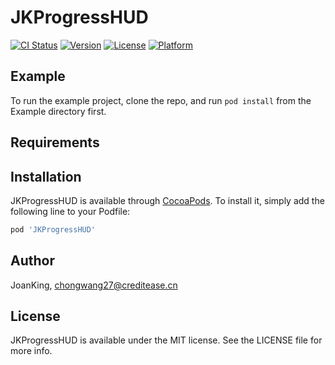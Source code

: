 # JKProgressHUD

[![CI Status](https://img.shields.io/travis/JoanKing/JKProgressHUD.svg?style=flat)](https://travis-ci.org/JoanKing/JKProgressHUD)
[![Version](https://img.shields.io/cocoapods/v/JKProgressHUD.svg?style=flat)](https://cocoapods.org/pods/JKProgressHUD)
[![License](https://img.shields.io/cocoapods/l/JKProgressHUD.svg?style=flat)](https://cocoapods.org/pods/JKProgressHUD)
[![Platform](https://img.shields.io/cocoapods/p/JKProgressHUD.svg?style=flat)](https://cocoapods.org/pods/JKProgressHUD)

## Example

To run the example project, clone the repo, and run `pod install` from the Example directory first.

## Requirements

## Installation

JKProgressHUD is available through [CocoaPods](https://cocoapods.org). To install
it, simply add the following line to your Podfile:

```ruby
pod 'JKProgressHUD'
```

## Author

JoanKing, chongwang27@creditease.cn

## License

JKProgressHUD is available under the MIT license. See the LICENSE file for more info.
